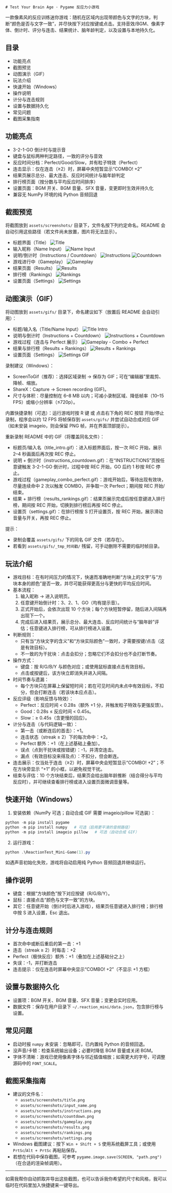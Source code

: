                                                                                                                                 # Test Your Brain Age · Pygame 反应力小游戏

一款像素风的反应训练迷你游戏：随机在区域内出现带颜色与文字的方块，判断“颜色是否与文字一致”，并尽快按下对应按键或点击。支持音效/BGM、像素字体、倒计时、评分与连击、结果统计、脑年龄判定，以及设置与本地持久化。

## 目录
- 功能亮点
- 截图预览
 - 动图演示（GIF）
- 玩法介绍
- 快速开始（Windows）
- 操作说明
- 计分与连击规则
- 设置与数据持久化
- 常见问题
- 截图采集指南

## 功能亮点
- 3-2-1-GO 倒计时与提示音
- 键盘与鼠标两种判定路径，一致的评分与音效
- 反应时间分档：Perfect/Good/Slow，并有粒子特效（Perfect）
- 连击显示：仅在连击（≥2）时，屏幕中央短暂显示“COMBO! +2”
- 结果页展示总分、最大连击、反应时间统计与脑年龄判定
- 排行榜页面（按分数与平均反应时间排序）
- 设置页面：BGM 开关、BGM 音量、SFX 音量，变更即时生效并持久化
- 兼容无 NumPy 环境的纯 Python 音频回退

## 截图预览
将截图放到 `assets/screenshots/` 目录下，文件名按下列约定命名。README 会自动引用这些路径（若文件尚未放置，图片将无法显示）。

- 标题界面（Title）
  ![Title](assets/screenshots/title.png)
- 输入昵称（Name Input）
  ![Name Input](assets/screenshots/input_name.png)
- 说明/倒计时（Instructions / Countdown）
  ![Instructions](assets/screenshots/instructions.png)
  ![Countdown](assets/screenshots/countdown.png)
- 游戏进行中（Gameplay）
  ![Gameplay](assets/screenshots/gameplay.png)
- 结果页面（Results）
  ![Results](assets/screenshots/results.png)
- 排行榜（Rankings）
  ![Rankings](assets/screenshots/rankings.png)
- 设置页面（Settings）
  ![Settings](assets/screenshots/settings.png)

## 动图演示（GIF）
将动图放到 `assets/gifs/` 目录下，命名建议如下（放置后 README 会自动引用）：

- 标题/输入名（Title/Name Input）
  ![Title Intro](assets/gifs/title_intro.gif)
- 说明与倒计时（Instructions + Countdown）
  ![Instructions + Countdown](assets/gifs/instructions_countdown.gif)
- 游戏过程（连击与 Perfect 展示）
  ![Gameplay - Combo + Perfect](assets/gifs/gameplay_combo_perfect.gif)
- 结果与排行榜（Results + Rankings）
  ![Results + Rankings](assets/gifs/results_rankings.gif)
- 设置页面（Settings）
  ![Settings GIF](assets/gifs/settings.gif)

录制建议（Windows）：
- ScreenToGif（推荐）：选择区域录制 → 保存为 GIF；可在“编辑器”里裁剪、降帧、缩放。
- ShareX：Capture → Screen recording (GIF)。
- 尺寸与体积：尽量控制在 6–8 MB 以内；可减小录制区域、降低帧率（10–15 FPS）或缩小分辨率（≤720p）。

内置快捷录制（可选）：运行游戏时按 R 键 或 点击右下角的 REC 按钮 开始/停止录制，程序会以约 12 FPS 将帧保存到 `assets/gifs/` 并尝试自动合成对应 GIF（如未安装 imageio，则会保留 PNG 帧，并在界面顶部提示）。

重新录制 README 中的 GIF（将覆盖同名文件）：
- 标题页/输入名（title_intro.gif）：进入标题界面后，按一次 REC 开始，展示 2–4 秒画面后再次按 REC 停止。
- 说明 + 倒计时（instructions_countdown.gif）：在“INSTRUCTIONS”页按任意键触发 3-2-1-GO 倒计时，过程中按 REC 开始，GO 后约 1 秒按 REC 停止。
- 游戏过程（gameplay_combo_perfect.gif）：游戏开始后，等待出现有效块，尽量连续命中 2 次以触发 COMBO，并争取一次 Perfect；期间按 REC 开始/结束。
- 结果 + 排行榜（results_rankings.gif）：结果页展示完成后按任意键进入排行榜，期间按 REC 开始，切换到排行榜后再按 REC 停止。
- 设置页（settings.gif）：在排行榜按 S 打开设置页，按 REC 开始，展示滑动音量与开关，再按 REC 停止。

提示：
- 录制会覆盖 `assets/gifs/` 下的同名 GIF 文件（若存在）。
- 若看到 `assets/gifs/_tmp_时间戳/` 残留，可手动删除不需要的临时帧目录。

## 玩法介绍
- 游戏目标：在有时间压力的情况下，快速而准确地判断“方块上的文字”与“方块本身的颜色”是否一致，并尽可能获得更高分与更快的平均反应时间。
- 基本流程：
  1) 输入昵称 → 进入说明页。
  2) 任意键开始倒计时：3、2、1、GO（均有提示音）。
  3) 正式开始后，会依次出现 10 个方块；每个方块短暂停留，随后进入间隔再出现下一个。
  4) 完成后进入结果页，展示总分、最大连击、反应时间统计与“脑年龄”评估；任意键进入排行榜，可从排行榜进入设置。
- 判断规则：
  - 只有当“方块文字的含义”和“方块实际颜色”一致时，才需要按键/点击（这是有效目标）。
  - 不一致的为干扰块：点击会扣分；忽略它们不会扣分也不会打断节奏。
- 操作方式：
  - 键盘：按 R/G/B/Y 与颜色对应；或使用鼠标直接点击有效目标。
  - 点击或按键后，该方块立即消失并进入间隔。
- 时间节奏与遗漏：
  - 每个方块只在屏幕上保留短时间；若在可见时间内未点中有效目标，不扣分，但会打断连击（若该块本应点击）。
- 反应评级（影响反馈与特效）：
  - Perfect：反应时间 < 0.28s（额外 +1 分，并触发粒子特效与更强反馈）。
  - Good：0.28s ≤ 反应时间 < 0.45s。
  - Slow：≥ 0.45s（含更慢的回应）。
- 计分与连击（与代码逻辑一致）：
  - 第一击（或断连后的首击）：+1。
  - 连击状态（streak ≥ 2）下的每次命中：+2。
  - Perfect 额外：+1（在上述基础上叠加）。
  - 误点（点到干扰块或按错键）：-1，并清空连击。
  - 漏点（有效目标没来得及点）：不扣分，但会断连。
- 连击展示：仅当处于连击（≥2）时，屏幕中央会短暂显示“COMBO! +2”；不在方块旁显示 “+1” 的小框，以避免视觉干扰。
- 结束与评估：10 个方块结束后，结果页会给出脑年龄推断（结合得分与平均反应时），并可继续查看排行榜或进入设置页面微调音量等。

## 快速开始（Windows）
1) 安装依赖（NumPy 可选；自动合成 GIF 需要 imageio/pillow 可选装）：

```powershell
python -m pip install pygame
python -m pip install numpy   # 可选（启用更平滑的音频路径）
python -m pip install imageio pillow   # 可选（自动合成 GIF）
```

2) 运行游戏：

```powershell
python .\ReactionTest_Mini-Game(1).py
```

如遇声音初始化失败，游戏将自动启用纯 Python 音频回退并继续运行。

## 操作说明
- 键盘：根据“方块颜色”按下对应按键（R/G/B/Y）。
- 鼠标：直接点击“颜色与文字一致”的方块。
- 其它：任意键开始（倒计时后进入游戏），结果页任意键进入排行榜；排行榜中按 S 进入设置，Esc 退出。

## 计分与连击规则
- 首次命中或断后重启的第一击：+1
- 连击（streak ≥ 2）时每击：+2
- Perfect（极快反应）额外：+1（叠加在上述基础分之上）
- 失误：-1，并打断连击
- 连击提示：仅在连击时屏幕中央显示“COMBO! +2”（不显示 +1 方框）

## 设置与数据持久化
- 设置项：BGM 开关、BGM 音量、SFX 音量；变更会实时应用。
- 数据文件：保存在用户目录下 `~/.reaction_mini/data.json`，包含排行榜与设置。

## 常见问题
- 启动时报 `numpy` 未安装：忽略即可，已内置纯 Python 的音频回退。
- 没声音/卡顿：检查系统输出设备；必要时降低 BGM 音量或关闭 BGM。
- 字体不清晰：游戏已使用像素字体与邻近插值缩放；如需更大的字号，可调整源码中的 `FONT_SCALE`。

## 截图采集指南
- 建议的文件名：
  - `assets/screenshots/title.png`
  - `assets/screenshots/input_name.png`
  - `assets/screenshots/instructions.png`
  - `assets/screenshots/countdown.png`
  - `assets/screenshots/gameplay.png`
  - `assets/screenshots/results.png`
  - `assets/screenshots/rankings.png`
  - `assets/screenshots/settings.png`
- Windows 截图建议：按下 `Win + Shift + S` 使用系统截屏工具；或使用 `PrtSc`/`Alt + PrtSc` 再粘贴保存。
- 若想在代码中保存截图，可参考 `pygame.image.save(SCREEN, "path.png")`（在合适的渲染帧调用）。

---
如需我帮你自动抓取并导出这些截图，也可以告诉我你希望的尺寸和风格，我可以临时在代码里加入快捷键来一键导出。